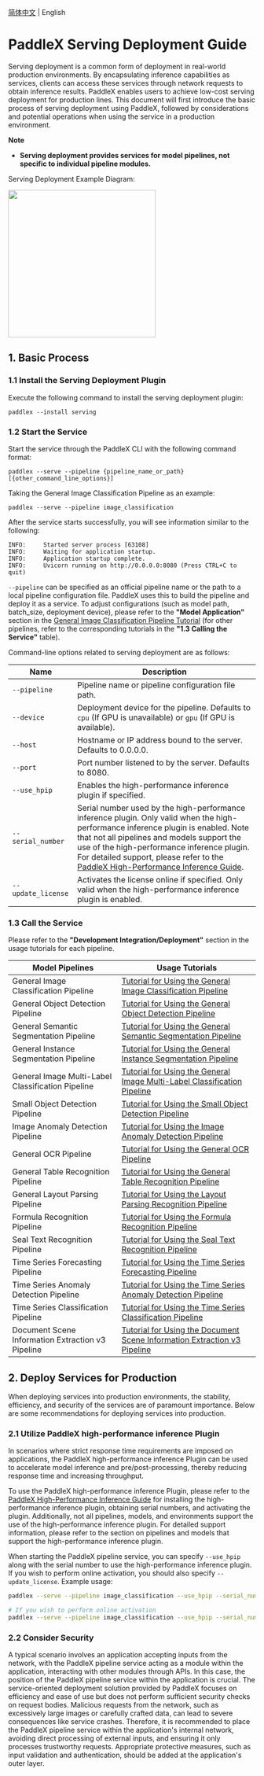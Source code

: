 [简体中文](service_deploy.md) | English

# PaddleX Serving Deployment Guide

Serving deployment is a common form of deployment in real-world production environments. By encapsulating inference capabilities as services, clients can access these services through network requests to obtain inference results. PaddleX enables users to achieve low-cost serving deployment for production lines. This document will first introduce the basic process of serving deployment using PaddleX, followed by considerations and potential operations when using the service in a production environment.

**Note**
- **Serving deployment provides services for model pipelines, not specific to individual pipeline modules.**

Serving Deployment Example Diagram:

<img src="https://raw.githubusercontent.com/cuicheng01/PaddleX_doc_images/main/images/pipeline_deploy/serving_en.png"  width="300" />

## 1. Basic Process

### 1.1 Install the Serving Deployment Plugin

Execute the following command to install the serving deployment plugin:

```shell
paddlex --install serving
```

### 1.2 Start the Service

Start the service through the PaddleX CLI with the following command format:

```shell
paddlex --serve --pipeline {pipeline_name_or_path} [{other_command_line_options}]
```

Taking the General Image Classification Pipeline as an example:

```shell
paddlex --serve --pipeline image_classification
```

After the service starts successfully, you will see information similar to the following:

```
INFO:     Started server process [63108]
INFO:     Waiting for application startup.
INFO:     Application startup complete.
INFO:     Uvicorn running on http://0.0.0.0:8080 (Press CTRL+C to quit)
```

`--pipeline` can be specified as an official pipeline name or the path to a local pipeline configuration file. PaddleX uses this to build the pipeline and deploy it as a service. To adjust configurations (such as model path, batch_size, deployment device), please refer to the **"Model Application"** section in the [General Image Classification Pipeline Tutorial](../pipeline_usage/tutorials/cv_pipelines/image_classification_en.md) (for other pipelines, refer to the corresponding tutorials in the **"1.3 Calling the Service"** table).

Command-line options related to serving deployment are as follows:

| Name             | Description                                                                                                                                                   |
|------------------|-----------------------------------------------------------------------------------------------------------------------------------------------------------------|
| `--pipeline`       | Pipeline name or pipeline configuration file path.                                                                                                             |
| `--device`         | Deployment device for the pipeline. Defaults to `cpu` (If GPU is unavailable) or `gpu` (If GPU is available).                                |
| `--host`           | Hostname or IP address bound to the server. Defaults to 0.0.0.0.                                                                                                |
| `--port`           | Port number listened to by the server. Defaults to 8080.                                                                                                       |
| `--use_hpip`       | Enables the high-performance inference plugin if specified.                                                                                                    |
| `--serial_number`  | Serial number used by the high-performance inference plugin. Only valid when the high-performance inference plugin is enabled. Note that not all pipelines and models support the use of the high-performance inference plugin. For detailed support, please refer to the [PaddleX High-Performance Inference Guide](./high_performance_inference_en.md). |
| `--update_license` | Activates the license online if specified. Only valid when the high-performance inference plugin is enabled.                                                      |

</table>

### 1.3 Call the Service

Please refer to the **"Development Integration/Deployment"** section in the usage tutorials for each pipeline.

| Model Pipelines          | Usage Tutorials                                                  |
|--------------------------|----------------------------------------------------------------|
| General Image Classification Pipeline | [Tutorial for Using the General Image Classification Pipeline](../pipeline_usage/tutorials/cv_pipelines/image_classification_en.md) |
| General Object Detection Pipeline | [Tutorial for Using the General Object Detection Pipeline](../pipeline_usage/tutorials/cv_pipelines/object_detection_en.md) |
| General Semantic Segmentation Pipeline | [Tutorial for Using the General Semantic Segmentation Pipeline](../pipeline_usage/tutorials/cv_pipelines/semantic_segmentation_en.md) |
| General Instance Segmentation Pipeline | [Tutorial for Using the General Instance Segmentation Pipeline](../pipeline_usage/tutorials/cv_pipelines/instance_segmentation_en.md) |
| General Image Multi-Label Classification Pipeline | [Tutorial for Using the General Image Multi-Label Classification Pipeline](../pipeline_usage/tutorials/cv_pipelines/image_multi_label_classification_en.md) |
| Small Object Detection Pipeline | [Tutorial for Using the Small Object Detection Pipeline](../pipeline_usage/tutorials/cv_pipelines/small_object_detection_en.md) |
| Image Anomaly Detection Pipeline | [Tutorial for Using the Image Anomaly Detection Pipeline](../pipeline_usage/tutorials/cv_pipelines/image_anomaly_detection_en.md) |
| General OCR Pipeline | [Tutorial for Using the General OCR Pipeline](../pipeline_usage/tutorials/ocr_pipelines/OCR_en.md) |
| General Table Recognition Pipeline | [Tutorial for Using the General Table Recognition Pipeline](../pipeline_usage/tutorials/ocr_pipelines/table_recognition_en.md) |
| General Layout Parsing Pipeline | [Tutorial for Using the Layout Parsing Recognition Pipeline](../pipeline_usage/tutorials/ocr_pipelines/layout_parsing_en.md) |
| Formula Recognition Pipeline | [Tutorial for Using the Formula Recognition Pipeline](../pipeline_usage/tutorials/ocr_pipelines/formula_recognition_en.md) |
| Seal Text Recognition Pipeline | [Tutorial for Using the Seal Text Recognition Pipeline](../pipeline_usage/tutorials/ocr_pipelines/seal_recognition_en.md) |
| Time Series Forecasting Pipeline | [Tutorial for Using the Time Series Forecasting Pipeline](../pipeline_usage/tutorials/time_series_pipelines/time_series_forecasting_en.md) |
| Time Series Anomaly Detection Pipeline | [Tutorial for Using the Time Series Anomaly Detection Pipeline](../pipeline_usage/tutorials/time_series_pipelines/time_series_anomaly_detection_en.md) |
| Time Series Classification Pipeline | [Tutorial for Using the Time Series Classification Pipeline](../pipeline_usage/tutorials/time_series_pipelines/time_series_classification_en.md) |
| Document Scene Information Extraction v3 Pipeline | [Tutorial for Using the Document Scene Information Extraction v3 Pipeline](../pipeline_usage/tutorials/information_extration_pipelines/document_scene_information_extraction_en.md) |

## 2. Deploy Services for Production

When deploying services into production environments, the stability, efficiency, and security of the services are of paramount importance. Below are some recommendations for deploying services into production.

### 2.1 Utilize PaddleX high-performance inference Plugin

In scenarios where strict response time requirements are imposed on applications, the PaddleX high-performance inference Plugin can be used to accelerate model inference and pre/post-processing, thereby reducing response time and increasing throughput.

To use the PaddleX high-performance inference Plugin, please refer to the [PaddleX High-Performance Inference Guide](./high_performance_inference_en.md) for installing the high-performance inference plugin, obtaining serial numbers, and activating the plugin. Additionally, not all pipelines, models, and environments support the use of the high-performance inference plugin. For detailed support information, please refer to the section on pipelines and models that support the high-performance inference plugin.

When starting the PaddleX pipeline service, you can specify `--use_hpip` along with the serial number to use the high-performance inference plugin. If you wish to perform online activation, you should also specify `--update_license`. Example usage:

```bash
paddlex --serve --pipeline image_classification --use_hpip --serial_number {serial_number}

# If you wish to perform online activation
paddlex --serve --pipeline image_classification --use_hpip --serial_number {serial_number} --update_license
```

### 2.2 Consider Security

A typical scenario involves an application accepting inputs from the network, with the PaddleX pipeline service acting as a module within the application, interacting with other modules through APIs. In this case, the position of the PaddleX pipeline service within the application is crucial. The service-oriented deployment solution provided by PaddleX focuses on efficiency and ease of use but does not perform sufficient security checks on request bodies. Malicious requests from the network, such as excessively large images or carefully crafted data, can lead to severe consequences like service crashes. Therefore, it is recommended to place the PaddleX pipeline service within the application's internal network, avoiding direct processing of external inputs, and ensuring it only processes trustworthy requests. Appropriate protective measures, such as input validation and authentication, should be added at the application's outer layer.
